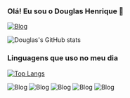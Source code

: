 ### Olá! Eu sou o Douglas Henrique 👋
[![Blog](https://img.shields.io/badge/LinkedIn-0077B5?style=for-the-badge&logo=linkedin&logoColor=white)](https://www.linkedin.com/in/douglas-rodrigues-001b57264/)

![Douglas's GitHub stats](https://github-readme-stats.vercel.app/api?username=doug319&show_icons=true&theme=merko)

### Linguagens que uso no meu dia

[![Top Langs](https://github-readme-stats.vercel.app/api/top-langs/?username=doug319&layout=compact)](https://github.com/doug319/github-readme-stats)

![Blog](https://img.shields.io/badge/Node.js-43853D?style=for-the-badge&logo=node.js&logoColor=white)
![Blog](https://img.shields.io/badge/Python-3776AB?style=for-the-badge&logo=python&logoColor=white)
![Blog](https://img.shields.io/badge/Java-ED8B00?style=for-the-badge&logo=openjdk&logoColor=white)
![Blog](https://img.shields.io/badge/JavaScript-323330?style=for-the-badge&logo=javascript&logoColor=F7DF1E) 
![Blog](https://img.shields.io/badge/HTML5-E34F26?style=for-the-badge&logo=html5&logoColor=white) 
